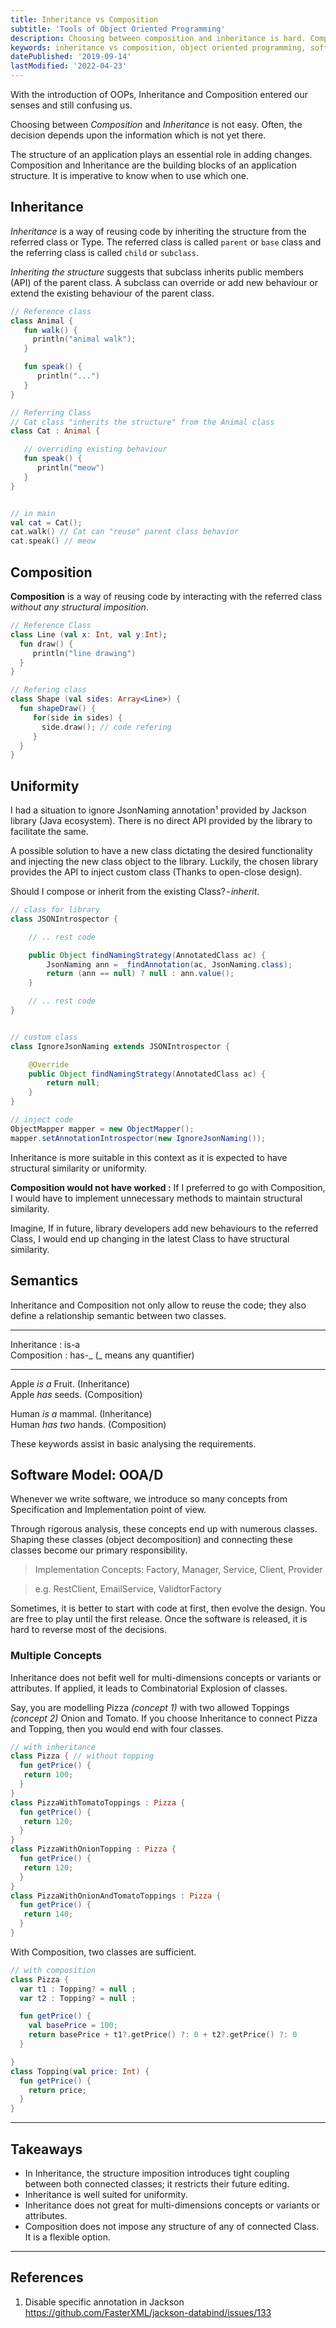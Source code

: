 ```yaml
---
title: Inheritance vs Composition
subtitle: 'Tools of Object Oriented Programming'
description: Choosing between composition and inheritance is hard. Composition and Inheritance are the building blocks of an application structure. It is imperative to know when to use which one.
keywords: inheritance vs composition, object oriented programming, software engineering, inheritance, composition, inheritance in java, inheritance in kotlin
datePublished: '2019-09-14'
lastModified: '2022-04-23'
---
```


With the introduction of OOPs, Inheritance and Composition entered our senses and still confusing us.

Choosing between _Composition_ and _Inheritance_ is not easy. Often, the decision depends upon the information which is not yet there.

The structure of an application plays an essential role in adding changes. Composition and Inheritance are the building blocks of an application structure. It is imperative to know when to use which one.

## Inheritance

_Inheritance_ is a way of reusing code by inheriting the structure from the referred class or Type. The referred class is called `parent` or `base` class and the referring class is called `child` or `subclass`.

_Inheriting the structure_ suggests that subclass inherits public members (API) of the parent class. A subclass can override or add new behaviour or extend the existing behaviour of the parent class.

```kotlin
// Reference class
class Animal {
   fun walk() {
     println("animal walk");
   }

   fun speak() {
      println("...")
   }
}

// Referring Class
// Cat class "inherits the structure" from the Animal class
class Cat : Animal {

   // overriding existing behaviour
   fun speak() {
      println("meow")
   }
}


// in main
val cat = Cat();
cat.walk() // Cat can "reuse" parent class behavior
cat.speak() // meow
```

## Composition

**Composition** is a way of reusing code by interacting with the referred class _without any structural imposition_.

```kotlin
// Reference Class
class Line (val x: Int, val y:Int);
  fun draw() {
     println("line drawing")
  }
}

// Refering class
class Shape (val sides: Array<Line>) {
  fun shapeDraw() {
     for(side in sides) {
       side.draw(); // code refering
     }
  }
}
```

## Uniformity

I had a situation to ignore JsonNaming annotation¹ provided by Jackson library (Java ecosystem). There is no direct API provided by the library to facilitate the same.

A possible solution to have a new class dictating the desired functionality and injecting the new class object to the library. Luckily, the chosen library provides the API to inject custom class (Thanks to open-close design).

Should I compose or inherit from the existing Class? - *inherit*.

```java
// class for library
class JSONIntrospector {

    // .. rest code

    public Object findNamingStrategy(AnnotatedClass ac) {
        JsonNaming ann = _findAnnotation(ac, JsonNaming.class);
        return (ann == null) ? null : ann.value();
    }

    // .. rest code
}


// custom class
class IgnoreJsonNaming extends JSONIntrospector {

    @Override
    public Object findNamingStrategy(AnnotatedClass ac) {
        return null;
    }
}

// inject code
ObjectMapper mapper = new ObjectMapper();
mapper.setAnnotationIntrospector(new IgnoreJsonNaming());

```

Inheritance is more suitable in this context as it is expected to have structural similarity or uniformity.

**Composition would not have worked :**
If I preferred to go with Composition, I would have to implement unnecessary methods to maintain structural similarity.

Imagine, If in future, library developers add new behaviours to the referred Class, I would end up changing in the latest Class to have structural similarity.

## Semantics

Inheritance and Composition not only allow to reuse the code; they also define a relationship semantic between two classes.

---

Inheritance : is-a  
Composition : has-_ (_ means any quantifier)

---

Apple _is a_ Fruit. (Inheritance)  
Apple _has_ seeds. (Composition)

Human _is a_ mammal. (Inheritance)  
Human _has two_ hands. (Composition)

These keywords assist in basic analysing the requirements.

## Software Model: OOA/D

Whenever we write software, we introduce so many concepts from Specification and Implementation point of view.

Through rigorous analysis, these concepts end up with numerous classes. Shaping these classes (object decomposition) and connecting these classes become our primary responsibility.

> Implementation Concepts: Factory, Manager, Service, Client, Provider

> e.g. RestClient, EmailService, ValidtorFactory

Sometimes, it is better to start with code at first, then evolve the design. You are free to play until the first release. Once the software is released, it is hard to reverse most of the decisions.

### Multiple Concepts

Inheritance does not befit well for multi-dimensions concepts or variants or attributes. If applied, it leads to Combinatorial Explosion of classes.

Say, you are modelling Pizza _(concept 1)_ with two allowed Toppings _(concept 2)_ Onion and Tomato. If you choose Inheritance to connect Pizza and Topping, then you would end with four classes.

```kotlin
// with inheritance
class Pizza { // without topping
  fun getPrice() {
   return 100;
  }
}
class PizzaWithTomatoToppings : Pizza {
  fun getPrice() {
   return 120;
  }
}
class PizzaWithOnionTopping : Pizza {
  fun getPrice() {
   return 120;
  }
}
class PizzaWithOnionAndTomatoToppings : Pizza {
  fun getPrice() {
   return 140;
  }
}
```

With Composition, two classes are sufficient.

```kotlin
// with composition
class Pizza {
  var t1 : Topping? = null ;
  var t2 : Topping? = null ;

  fun getPrice() {
    val basePrice = 100;
    return basePrice + t1?.getPrice() ?: 0 + t2?.getPrice() ?: 0
  }

}
class Topping(val price: Int) {
  fun getPrice() {
    return price;
  }
}
```

---

## Takeaways

- In Inheritance, the structure imposition introduces tight coupling between both connected classes; it restricts their future editing.
- Inheritance is well suited for uniformity.
- Inheritance does not great for multi-dimensions concepts or variants or attributes.
- Composition does not impose any structure of any of connected Class. It is a flexible option.

---

## References

1. Disable specific annotation in Jackson
   https://github.com/FasterXML/jackson-databind/issues/133
